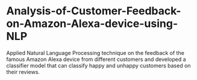 # Analysis-of-Customer-Feedback-on-Amazon-Alexa-device-using-NLP
Applied Natural Language Processing technique on the feedback of the famous Amazon Alexa device from different customers and developed a classifier model that can classify happy and unhappy customers based on their reviews. 
